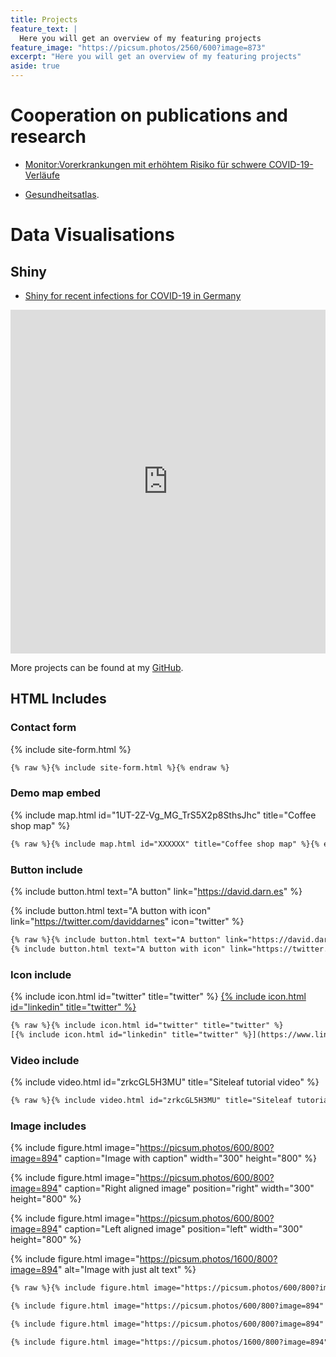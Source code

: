 ```yaml
---
title: Projects
feature_text: |
  Here you will get an overview of my featuring projects
feature_image: "https://picsum.photos/2560/600?image=873"
excerpt: "Here you will get an overview of my featuring projects"
aside: true
---
```


# Cooperation on publications and research
- [Monitor:Vorerkrankungen mit erhöhtem Risiko für schwere COVID-19-Verläufe](https://wido.de/fileadmin/Dateien/Dokumente/News/Pressemitteilungen/2020/2020_Monitor_Vorerkrankungen_mit_erhoehtem_Risiko_fuer_schwere_COVID-19-Verlaeufe_final.pdf)          

- [Gesundheitsatlas](https://wido.de/publikationen-produkte/buchreihen/gesundheitsatlas/). 

# Data Visualisations
## Shiny 

- [Shiny for recent infections for COVID-19 in Germany](https://pkurowska.shinyapps.io/covid_app/?_ga=2.210297045.1525717498.1603123894-132976359.1603123894)
<iframe src="https://pkurowska.shinyapps.io/covid_app/?_ga=2.210297045.1525717498.1603123894-132976359.1603123894" 
          title="Shiny Dashboard COVID-19 active infections" width="100%" height="550" style="border:none;"></iframe>

More projects can be found at my [GitHub](https://github.com/paulinakurowska).  


## HTML Includes

### Contact form

{% include site-form.html %}

``` html
{% raw %}{% include site-form.html %}{% endraw %}
```

### Demo map embed

{% include map.html id="1UT-2Z-Vg_MG_TrS5X2p8SthsJhc" title="Coffee shop map" %}

``` html
{% raw %}{% include map.html id="XXXXXX" title="Coffee shop map" %}{% endraw %}
```

### Button include

{% include button.html text="A button" link="https://david.darn.es" %}

{% include button.html text="A button with icon" link="https://twitter.com/daviddarnes" icon="twitter" %}

``` html
{% raw %}{% include button.html text="A button" link="https://david.darn.es" %}
{% include button.html text="A button with icon" link="https://twitter.com/daviddarnes" icon="twitter" %}{% endraw %}
```

### Icon include

{% include icon.html id="twitter" title="twitter" %} [{% include icon.html id="linkedin" title="twitter" %}](https://www.linkedin.com/in/daviddarnes)

``` html
{% raw %}{% include icon.html id="twitter" title="twitter" %}
[{% include icon.html id="linkedin" title="twitter" %}](https://www.linkedin.com/in/daviddarnes){% endraw %}
```

### Video include

{% include video.html id="zrkcGL5H3MU" title="Siteleaf tutorial video" %}

``` html
{% raw %}{% include video.html id="zrkcGL5H3MU" title="Siteleaf tutorial video" %}{% endraw %}
```


### Image includes

{% include figure.html image="https://picsum.photos/600/800?image=894" caption="Image with caption" width="300" height="800" %}

{% include figure.html image="https://picsum.photos/600/800?image=894" caption="Right aligned image" position="right" width="300" height="800" %}

{% include figure.html image="https://picsum.photos/600/800?image=894" caption="Left aligned image" position="left" width="300" height="800" %}

{% include figure.html image="https://picsum.photos/1600/800?image=894" alt="Image with just alt text" %}

``` html
{% raw %}{% include figure.html image="https://picsum.photos/600/800?image=894" caption="Image with caption" width="300" height="800" %}

{% include figure.html image="https://picsum.photos/600/800?image=894" caption="Right aligned image" position="right" width="300" height="800" %}

{% include figure.html image="https://picsum.photos/600/800?image=894" caption="Left aligned image" position="left" width="300" height="800" %}

{% include figure.html image="https://picsum.photos/1600/800?image=894" alt="Image with just alt text" %}{% endraw %}
```
